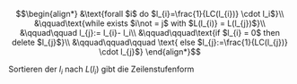 
$$\begin{align*}
&\text{forall $i$ do $l_{i}=\frac{1}{LC(l_{i})} \cdot l_i$}\\
&\qquad\text{while exists $i\not = j$ with $L(l_{i)} = L(l_{j})$}\\
&\qquad\qquad l_{j}:= l_{i}- l_i\\
&\qquad\qquad\text{if $l_{i} = 0$ then delete $l_{j}$}\\
&\qquad\qquad\qquad \text{ else $l_{j}:=\frac{1}{LC(l_{j})} \cdot l_{j}$}
\end{align*}$$

Sortieren der $l_{i}$ nach $L(l_{i})$ gibt die Zeilenstufenform
